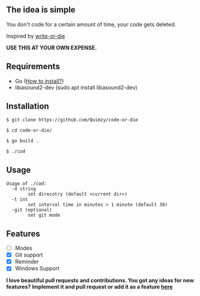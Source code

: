 ## The idea is simple

You don't code for a certain amount of time, your code gets deleted.

Inspired by <a href="https://writeordie.com/">write-or-die</a>

<b> USE THIS AT YOUR OWN EXPENSE. </b> 

## Requirements

- Go (<a href="https://go.dev/doc/install">How to install?</a>)
- libasound2-dev (sudo apt install libasound2-dev)


## Installation

```
$ git clone https://github.com/Quimzy/code-or-die

$ cd code-or-die/

$ go build .

$ ./cod

```

## Usage

```
Usage of ./cod:
  -d string
        set direcotry (default <current dir>)
  -t int
        set interval time in minutes > 1 minute (default 30)
  -git (optional)
        set git mode

```
## Features

- [ ] Modes
- [X] Git support
- [X] Reminder
- [X] Windows Support

**I love beautiful pull requests and contributions. You got any ideas for new features? Implement it and pull request or add it as a feature <a href="https://github.com/Quimzy/code-or-die#features">here</a>**